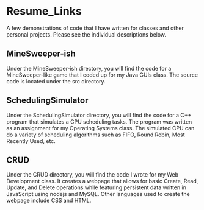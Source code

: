 # Resume_Links
A few demonstrations of code that I have written for classes and other personal projects. Please see the individual descriptions below. 

## MineSweeper-ish
Under the MineSweeper-ish directory, you will find the code for a MineSweeper-like game that I coded up for my Java GUIs class. The source code is located under the src directory.

## SchedulingSimulator
Under the SchedulingSimulator directory, you will find the code for a C++ program that simulates a CPU scheduling tasks. The program was written as an assignment for my Operating Systems class. The simulated CPU can do a variety of scheduling algorithms such as FIFO, Round Robin, Most Recently Used, etc.

## CRUD
Under the CRUD directory, you will find the code I wrote for my Web Development class. It creates a webpage that allows for basic Create, Read, Update, and Delete operations while featuring persistent data written in JavaScript using nodejs and MySQL. Other languages used to create the webpage include CSS and HTML.  
